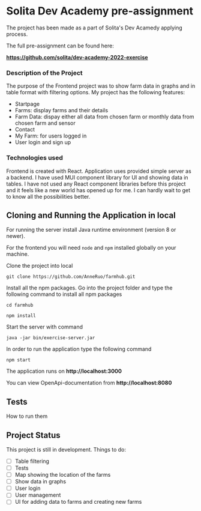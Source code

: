 # Solita Dev Academy pre-assignment

The project has been made as a part of Solita's Dev Acamedy applying process.

The full pre-assignment can be found here: 

**https://github.com/solita/dev-academy-2022-exercise**

### Description of the Project

The purpose of the Frontend project was to show farm data in graphs and in table format with filtering options. My project has the following features:

- Startpage
- Farms: display farms and their details
- Farm Data: dispay either all data from chosen farm or monthly data from chosen farm and sensor
- Contact
- My Farm: for users logged in
- User login and sign up 

### Technologies used

Frontend is created with React. Application uses provided simple server as a backend. I have used MUI component library for UI and showing data in tables. I have not used any React component libraries before this project and it feels like a new world has opened up for me. I can hardly wait to get to know all the possibilities better.

## Cloning and Running the Application in local

For running the server install Java runtime environment (version 8 or newer).

For the frontend you will need `node` and `npm` installed globally on your machine.

Clone the project into local

`git clone https://github.com/AnneRuo/farmhub.git`

Install all the npm packages. Go into the project folder and type the following command to install all npm packages

`cd farmhub`

`npm install`

Start the server with command 

`java -jar bin/exercise-server.jar`

In order to run the application type the following command

`npm start`

The application runs on **http://localhost:3000**

You can view OpenApi-documentation from **http://localhost:8080**

## Tests

How to run them
## Project Status

This project is still in development. Things to do:

- [ ] Table filtering
- [ ] Tests
- [ ] Map showing the location of the farms
- [ ] Show data in graphs
- [ ] User login
- [ ] User management
- [ ] UI for adding data to farms and creating new farms
